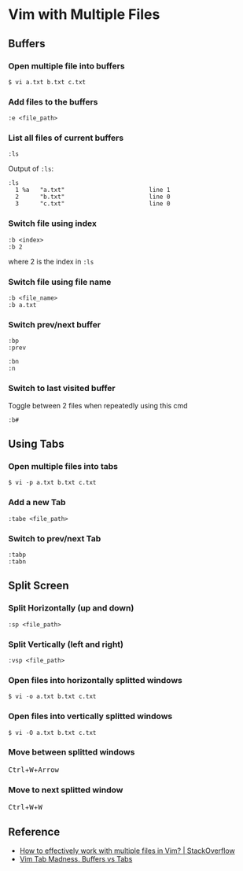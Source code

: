 # Vim with Multiple Files

## Buffers

### Open multiple file into buffers

```
$ vi a.txt b.txt c.txt
```

### Add files to the buffers

```
:e <file_path>
```

### List all files of current buffers

```
:ls
```

Output of `:ls`:
```
:ls
  1 %a   "a.txt"                        line 1
  2      "b.txt"                        line 0
  3      "c.txt"                        line 0
```

### Switch file using index

```
:b <index>
:b 2
```

where 2 is the index in `:ls`

### Switch file using file name

```
:b <file_name>
:b a.txt
```

### Switch prev/next buffer

```
:bp
:prev

:bn
:n
```

### Switch to last visited buffer

Toggle between 2 files when repeatedly using this cmd

```
:b#
```

## Using Tabs

### Open multiple files into tabs

```
$ vi -p a.txt b.txt c.txt
```

### Add a new Tab

```
:tabe <file_path>
```

### Switch to prev/next Tab

```
:tabp
:tabn
```

## Split Screen

### Split Horizontally (up and down)

```
:sp <file_path>
```

### Split Vertically (left and right)

```
:vsp <file_path>
```

### Open files into horizontally splitted windows

```
$ vi -o a.txt b.txt c.txt
```

### Open files into vertically splitted windows

```
$ vi -O a.txt b.txt c.txt
```

### Move between splitted windows

<kbd>Ctrl</kbd>+<kbd>W</kbd>+<kbd>Arrow</kbd>

### Move to next splitted window

<kbd>Ctrl</kbd>+<kbd>W</kbd>+<kbd>W</kbd>

## Reference

- [How to effectively work with multiple files in Vim? | StackOverflow](http://stackoverflow.com/questions/53664/how-to-effectively-work-with-multiple-files-in-vim)
- [Vim Tab Madness. Buffers vs Tabs](http://joshldavis.com/2014/04/05/vim-tab-madness-buffers-vs-tabs/)
